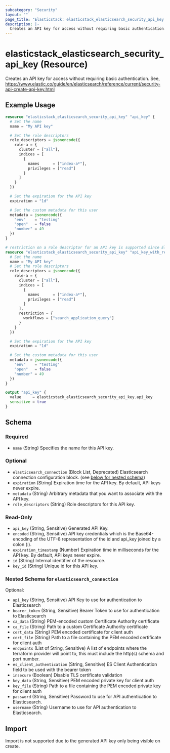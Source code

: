```yaml
---
subcategory: "Security"
layout: ""
page_title: "Elasticstack: elasticstack_elasticsearch_security_api_key Resource"
description: |-
  Creates an API key for access without requiring basic authentication. See, https://www.elastic.co/guide/en/elasticsearch/reference/current/security-api-create-api-key.html
---
```


# elasticstack_elasticsearch_security_api_key (Resource)

Creates an API key for access without requiring basic authentication. See, https://www.elastic.co/guide/en/elasticsearch/reference/current/security-api-create-api-key.html

## Example Usage

```terraform
resource "elasticstack_elasticsearch_security_api_key" "api_key" {
  # Set the name
  name = "My API key"

  # Set the role descriptors
  role_descriptors = jsonencode({
    role-a = {
      cluster = ["all"],
      indices = [
        {
          names      = ["index-a*"],
          privileges = ["read"]
        }
      ]
    }
  })

  # Set the expiration for the API key
  expiration = "1d"

  # Set the custom metadata for this user
  metadata = jsonencode({
    "env"    = "testing"
    "open"   = false
    "number" = 49
  })
}

# restriction on a role descriptor for an API key is supported since Elastic 8.9
resource "elasticstack_elasticsearch_security_api_key" "api_key_with_restriction" {
  # Set the name
  name = "My API key"
  # Set the role descriptors
  role_descriptors = jsonencode({
    role-a = {
      cluster = ["all"],
      indices = [
        {
          names      = ["index-a*"],
          privileges = ["read"]
        }
      ],
      restriction = {
        workflows = ["search_application_query"]
      }
    }
  })

  # Set the expiration for the API key
  expiration = "1d"

  # Set the custom metadata for this user
  metadata = jsonencode({
    "env"    = "testing"
    "open"   = false
    "number" = 49
  })
}

output "api_key" {
  value     = elasticstack_elasticsearch_security_api_key.api_key
  sensitive = true
}
```

<!-- schema generated by tfplugindocs -->
## Schema

### Required

- `name` (String) Specifies the name for this API key.

### Optional

- `elasticsearch_connection` (Block List, Deprecated) Elasticsearch connection configuration block. (see [below for nested schema](#nestedblock--elasticsearch_connection))
- `expiration` (String) Expiration time for the API key. By default, API keys never expire.
- `metadata` (String) Arbitrary metadata that you want to associate with the API key.
- `role_descriptors` (String) Role descriptors for this API key.

### Read-Only

- `api_key` (String, Sensitive) Generated API Key.
- `encoded` (String, Sensitive) API key credentials which is the Base64-encoding of the UTF-8 representation of the id and api_key joined by a colon (:).
- `expiration_timestamp` (Number) Expiration time in milliseconds for the API key. By default, API keys never expire.
- `id` (String) Internal identifier of the resource.
- `key_id` (String) Unique id for this API key.

<a id="nestedblock--elasticsearch_connection"></a>
### Nested Schema for `elasticsearch_connection`

Optional:

- `api_key` (String, Sensitive) API Key to use for authentication to Elasticsearch
- `bearer_token` (String, Sensitive) Bearer Token to use for authentication to Elasticsearch
- `ca_data` (String) PEM-encoded custom Certificate Authority certificate
- `ca_file` (String) Path to a custom Certificate Authority certificate
- `cert_data` (String) PEM encoded certificate for client auth
- `cert_file` (String) Path to a file containing the PEM encoded certificate for client auth
- `endpoints` (List of String, Sensitive) A list of endpoints where the terraform provider will point to, this must include the http(s) schema and port number.
- `es_client_authentication` (String, Sensitive) ES Client Authentication field to be used with the bearer token
- `insecure` (Boolean) Disable TLS certificate validation
- `key_data` (String, Sensitive) PEM encoded private key for client auth
- `key_file` (String) Path to a file containing the PEM encoded private key for client auth
- `password` (String, Sensitive) Password to use for API authentication to Elasticsearch.
- `username` (String) Username to use for API authentication to Elasticsearch.

## Import

Import is not supported due to the generated API key only being visible on create.
